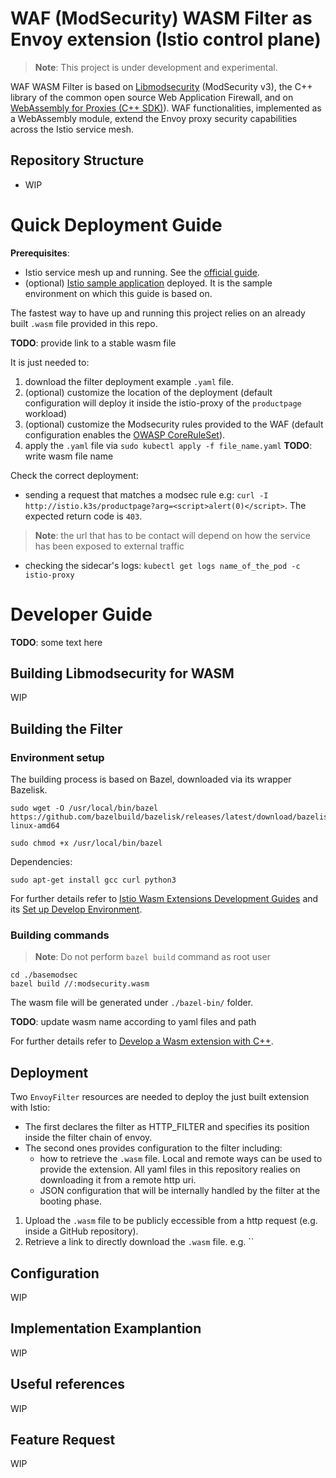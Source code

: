 WAF (ModSecurity) WASM Filter as Envoy extension (Istio control plane)
===========
> **Note**: This project is under development and experimental.

WAF WASM Filter is based on [Libmodsecurity](https://github.com/SpiderLabs/ModSecurity) (ModSecurity v3), the C++ library of the common open source Web Application Firewall, and on [WebAssembly for Proxies (C++ SDK)](https://github.com/proxy-wasm/proxy-wasm-cpp-sdk)).
WAF functionalities, implemented as a WebAssembly module, extend the Envoy proxy security capabilities across the Istio service mesh.

## Repository Structure

- WIP

# Quick Deployment Guide

**Prerequisites**:
 - Istio service mesh up and running. See the [official guide](https://istio.io/latest/docs/setup/getting-started/).
 - (optional) [Istio sample application](https://istio.io/latest/docs/setup/getting-started/#bookinfo) deployed. It is the sample environment on which this guide is based on.

The fastest way to have up and running this project relies on an already built `.wasm` file provided in this repo.

**TODO**: provide link to a stable wasm file

It is just needed to:
1. download the filter deployment example `.yaml` file.
2. (optional) customize the location of the deployment (default configuration will deploy it inside the istio-proxy of the `productpage` workload)
3. (optional) customize the Modsecurity rules provided to the WAF (default configuration enables the [OWASP CoreRuleSet](https://owasp.org/www-project-modsecurity-core-rule-set/)).
4. apply the `.yaml` file via `sudo kubectl apply -f file_name.yaml` 
**TODO**: write wasm file name

Check the correct deployment:
- sending a request that matches a modsec rule e.g: ```curl -I http://istio.k3s/productpage?arg=<script>alert(0)</script>```. The expected return code is `403`.
> **Note**: the url that has to be contact will depend on how the service has been exposed to external traffic
- checking the sidecar's logs: ```kubectl get logs name_of_the_pod -c istio-proxy```

# Developer Guide
**TODO**: some text here
## Building Libmodsecurity for WASM
WIP
## Building the Filter
### Environment setup
The building process is based on Bazel, downloaded via its wrapper Bazelisk.
 ```
sudo wget -O /usr/local/bin/bazel https://github.com/bazelbuild/bazelisk/releases/latest/download/bazelisk-linux-amd64

sudo chmod +x /usr/local/bin/bazel
 ```
Dependencies:
 ```
sudo apt-get install gcc curl python3
 ```

For further details refer to [Istio Wasm Extensions Development Guides](https://github.com/istio-ecosystem/wasm-extensions#development-guides) and its [Set up Develop Environment](https://github.com/istio-ecosystem/wasm-extensions/blob/master/doc/development-setup.md#set-up-develop-environment).

### Building commands
> **Note**: Do not perform `bazel build` command as root user
```
cd ./basemodsec
bazel build //:modsecurity.wasm
```
The wasm file will be generated under `./bazel-bin/` folder.

**TODO**: update wasm name according to yaml files and path

For further details refer to [Develop a Wasm extension with C++](https://github.com/istio-ecosystem/wasm-extensions/blob/master/doc/write-a-wasm-extension-with-cpp.md).

## Deployment
Two `EnvoyFilter` resources are needed to deploy the just built extension with Istio:
- The first declares the filter as HTTP_FILTER and specifies its position inside the filter chain of envoy.
- The second ones provides configuration to the filter including:
    - how to retrieve the `.wasm` file. Local and remote ways can be used to provide the extension. All yaml files in this repository realies on downloading it from a remote http uri.
    - JSON configuration that will be internally handled by the filter at the booting phase.

1. Upload the `.wasm` file to be publicly eccessible from a http request (e.g. inside a GitHub repository).
2. Retrieve a link to directly download the `.wasm` file. e.g. ``


## Configuration
WIP
## Implementation Examplantion
WIP
## Useful references
WIP
## Feature Request
WIP
